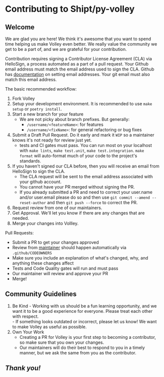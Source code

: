 # Contributing to Shipt/py-volley

## Welcome
We are glad you are here! We think it's awesome that you want to spend time helping us make Volley even better. We really value the community we get to be a part of, and we are grateful for your contribution.

Contribution requires signing a Contributor License Agreement (CLA) via HelloSign, a process automated as a part of a pull request.  Your Github email address must match the email address used to sign the CLA. Github has [documentation](https://help.github.com/articles/setting-your-commit-email-address-on-github/) on setting email addresses. Your git email must also match this email address.

The basic recommended workflow:
1. Fork Volley
2. Setup your development environment. It is recommended to use `make setup` or `poetry install`.
3. Start a new branch for your feature
    * We are not picky about branch prefixes. But generally:
      * `/username/<featureName>`: for features
      * `/username/<fixName>`: for general refactoring or bug fixes
4. Submit a Draft Pull Request. Do it early and mark it `WIP` so a maintainer knows it's not ready for review just yet.
    * tests and CI gates must pass. You can run most on your localhost with `make lints`, `make test.unit`, `make test.integration`. `make format` will auto-format much of your code to the project's standards.
5. If you haven't signed our CLA before, then you will receive an email from HelloSign to sign the CLA.
    * The CLA request will be sent to the email address associated with your github account.
    * You cannot have your PR merged without signing the PR.
    * If you already submitted a PR and need to correct your user.name and/or user.email please do so and then use `git commit --amend --reset-author` and then `git push --force` to correct the PR.
6. Request review from one of our maintainers. 
7. Get Approval. We'll let you know if there are any changes that are needed. 
8. Merge your changes into Vollley.

Pull Requests: 
- Submit a PR to get your changes approved
- Review from [maintainer](MAINTAINERS.md) should happen automatically via `.github/CODEOWNERS`
- Make sure you include an explanation of what's changed, why, and anything these changes affect 
- Tests and Code Quality gates will run and must pass
- Our maintainer will review and approve your PR 
- Merge!

## Community Guidelines
  1. Be Kind
    - Working with us should be a fun learning opportunity, and we want it to be a good experience for everyone. Please treat each other with respect.  
    - If something looks outdated or incorrect, please let us know! We want to make Volley as useful as possible. 
  2. Own Your Work
     * Creating a PR for Volley is your first step to becoming a contributor, so make sure that you own your changes. 
     * Our maintainers will do their best to respond to you in a timely manner, but we ask the same from you as the contributor. 

## _Thank you!_